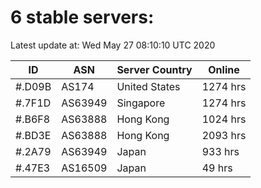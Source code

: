 # 6 stable servers:

Latest update at: Wed May 27 08:10:10 UTC 2020

| ID | ASN | Server Country | Online |
| -- | --- | -------------- | ------ |
| #.D09B | AS174 | United States | 1274 hrs |
| #.7F1D | AS63949 | Singapore | 1274 hrs |
| #.B6F8 | AS63888 | Hong Kong | 1024 hrs |
| #.BD3E | AS63888 | Hong Kong | 2093 hrs |
| #.2A79 | AS63949 | Japan | 933 hrs |
| #.47E3 | AS16509 | Japan | 49 hrs |

